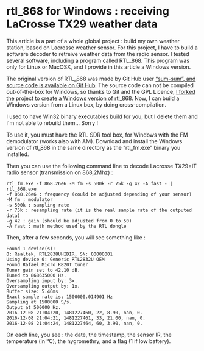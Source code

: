 # rtl_868 for Windows : receiving LaCrosse TX29 weather data

This article is a part of a whole global project : build my own weather station, based on Lacrosse weather sensor. 
For this project, I have to build a software decoder to retreive weather data from the radio sensor. 
I tested several software, including a program called RTL_868. This program was only for Linux or MacOSX, and I provide in this article a Windows version.

The original version of RTL_868 was made by Git Hub user [“sum-sum”, and source code is available on Git Hub](https://github.com/sum-sum/rtl_868).
The source code can not be compiled out-of-the-box for Windows, so thanks to Git and the GPL Licence, [I forked the project to create a Windows version of rtl_868](https://github.com/psa-jforestier/rtl_868).
Now, I can build a Windows version from a Linux box, by doing cross-compilation.

I used to have Win32 binary executables build for you, but I delete them and I'm not able to rebuild them... Sorry !

To use it, you must have the RTL SDR tool box, for Windows with the FM demodulator (works also with AM).
Download and install the Windows version of rtl_868 in the same directory as the “rtl_fm.exe” binary you installed.

Then you can use the following command line to decode Lacrosse TX29+IT radio sensor (transmission on 868,2Mhz) :
```
rtl_fm.exe -f 868.26e6 -M fm -s 500k -r 75k -g 42 -A fast - | rtl_868.exe
-f 868.26e6 : frequency (could be adjusted depending of your sensor)
-M fm : modulator
-s 500k : sampling rate
-r 75k : resampling rate (it is the real sample rate of the outputed data)
-g 42 : gain (should be adjusted from 0 to 50)
-A fast : math method used by the RTL dongle
```

Then, after a few seconds, you will see something like :

```
Found 1 device(s):
0: Realtek, RTL2838UHIDIR, SN: 00000001
Using device 0: Generic RTL2832U OEM
Found Rafael Micro R820T tuner
Tuner gain set to 42.10 dB.
Tuned to 868635000 Hz.
Oversampling input by: 3x.
Oversampling output by: 1x.
Buffer size: 5.46ms
Exact sample rate is: 1500000.014901 Hz
Sampling at 1500000 S/s.
Output at 500000 Hz.
2016-12-08 21:04:20, 1481227460, 22, 8.90, nan, 0.
2016-12-08 21:04:21, 1481227461, 33, 21.00, nan, 0.
2016-12-08 21:04:24, 1481227464, 60, 3.90, nan, 0.
```
On each line, you see : the date, the timestamp, the sensor IR, the temperature (in °C), the hygromethry, and a flag (1 if low battery).
